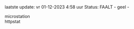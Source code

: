 laatste update: 
vr 01-12-2023  4:58   uur 
Status: FAALT - geel - 
<div class="service R">microstation</div><div class="service G">httpstat</div>